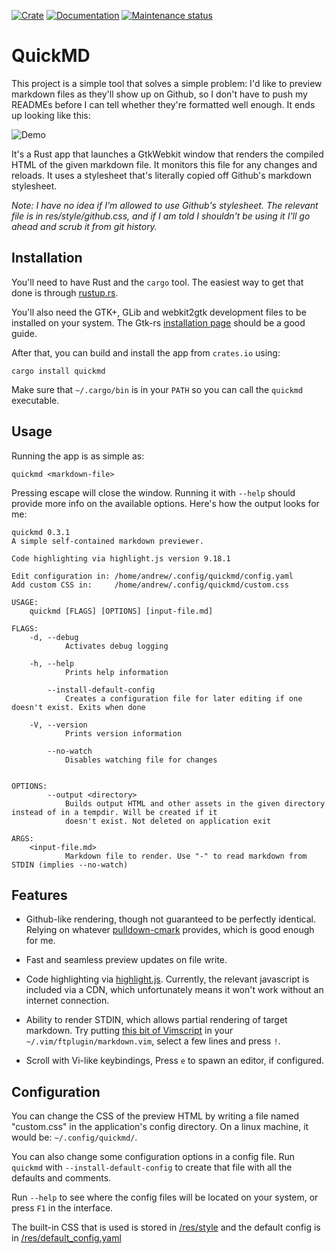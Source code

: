 [![Crate](https://img.shields.io/crates/v/quickmd)](https://crates.io/crates/quickmd)
[![Documentation](https://docs.rs/quickmd/badge.svg)](https://docs.rs/quickmd)
[![Maintenance status](https://img.shields.io/badge/maintenance-actively--developed-brightgreen.svg)](https://crates.io/crates/quickmd)

# QuickMD

This project is a simple tool that solves a simple problem: I'd like to preview markdown files as they'll show up on Github, so I don't have to push my READMEs before I can tell whether they're formatted well enough. It ends up looking like this:

![Demo](http://i.andrewradev.com/ad155fa1a15f27beeb13b74d277212e4.gif)

It's a Rust app that launches a GtkWebkit window that renders the compiled HTML of the given markdown file. It monitors this file for any changes and reloads. It uses a stylesheet that's literally copied off Github's markdown stylesheet.

_Note: I have no idea if I'm allowed to use Github's stylesheet. The relevant file is in res/style/github.css, and if I am told I shouldn't be using it I'll go ahead and scrub it from git history._

## Installation

You'll need to have Rust and the `cargo` tool. The easiest way to get that done is through [rustup.rs](https://rustup.rs/).

You'll also need the GTK+, GLib and webkit2gtk development files to be installed on your system. The Gtk-rs [installation page](https://www.gtk.org/docs/installations/) should be a good guide.

After that, you can build and install the app from `crates.io` using:

```
cargo install quickmd
```

Make sure that `~/.cargo/bin` is in your `PATH` so you can call the `quickmd` executable.

## Usage

Running the app is as simple as:

```
quickmd <markdown-file>
```

Pressing escape will close the window. Running it with `--help` should provide more info on the available options. Here's how the output looks for me:

```
quickmd 0.3.1
A simple self-contained markdown previewer.

Code highlighting via highlight.js version 9.18.1

Edit configuration in: /home/andrew/.config/quickmd/config.yaml
Add custom CSS in:     /home/andrew/.config/quickmd/custom.css

USAGE:
    quickmd [FLAGS] [OPTIONS] [input-file.md]

FLAGS:
    -d, --debug
            Activates debug logging

    -h, --help
            Prints help information

        --install-default-config
            Creates a configuration file for later editing if one doesn't exist. Exits when done

    -V, --version
            Prints version information

        --no-watch
            Disables watching file for changes


OPTIONS:
        --output <directory>
            Builds output HTML and other assets in the given directory instead of in a tempdir. Will be created if it
            doesn't exist. Not deleted on application exit

ARGS:
    <input-file.md>
            Markdown file to render. Use "-" to read markdown from STDIN (implies --no-watch)
```

## Features

- Github-like rendering, though not guaranteed to be perfectly identical. Relying on whatever [pulldown-cmark](https://crates.io/crates/pulldown-cmark) provides, which is good enough for me.

- Fast and seamless preview updates on file write.

- Code highlighting via [highlight.js](https://highlightjs.org/). Currently, the relevant javascript is included via a CDN, which unfortunately means it won't work without an internet connection.

- Ability to render STDIN, which allows partial rendering of target markdown. Try putting [this bit of Vimscript](https://github.com/AndrewRadev/Vimfiles/blob/f9e0c08dd280d13acb625d3370da399c39e14403/ftplugin/markdown.vim#L11-L15) in your `~/.vim/ftplugin/markdown.vim`, select a few lines and press `!`.

- Scroll with Vi-like keybindings, Press `e` to spawn an editor, if configured.

## Configuration

You can change the CSS of the preview HTML by writing a file named "custom.css" in the application's config directory. On a linux machine, it would be: `~/.config/quickmd/`.

You can also change some configuration options in a config file. Run `quickmd` with `--install-default-config` to create that file with all the defaults and comments.

Run `--help` to see where the config files will be located on your system, or press `F1` in the interface.

The built-in CSS that is used is stored in [/res/style](./res/style) and the default config is in [/res/default_config.yaml](./res/default_config.yaml)
